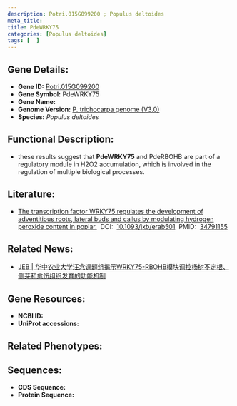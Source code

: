 ```yaml
---
description: Potri.015G099200 ; Populus deltoides
meta_title:
title: PdeWRKY75
categories: [Populus deltoides]
tags: [  ]
---
```


## Gene Details:
- **Gene ID:**	[Potri.015G099200]()
- **Gene Symbol:** PdeWRKY75
- **Gene Name:** 
- **Genome Version:** [P. trichocarpa genome (V3.0)]()
- **Species:** *Populus deltoides*

## Functional Description:
   - these results suggest that **PdeWRKY75** and PdeRBOHB are part of a regulatory module in H2O2 accumulation, which is involved in the regulation of multiple biological processes.

## Literature:
   - [The transcription factor WRKY75 regulates the development of adventitious roots, lateral buds and callus by modulating hydrogen peroxide content in poplar.]( https://academic.oup.com/jxb/article/73/5/1483/6429295?login=false#335981129)&nbsp;&nbsp;DOI:&nbsp;&nbsp;[10.1093/jxb/erab501](https://academic.oup.com/jxb/article/73/5/1483/6429295?login=false#335981129)&nbsp;&nbsp;PMID:&nbsp;&nbsp;[34791155](https://pubmed.ncbi.nlm.nih.gov/34791155/)

## Related News:
   - [JEB | 华中农业大学汪念课题组揭示WRKY75-RBOHB模块调控杨树不定根、侧芽和愈伤组织发育的功能机制](https://mp.weixin.qq.com/s?__biz=Mzg3MDEwNDEyMg==&mid=2247521026&idx=7&sn=5d326edfc3d19e478194f497c07d034a&chksm=ce903e57f9e7b741c7beaafcae856da75fe5425f571cb579d9e45ea1f5916ae39e11171d06e0&scene=27#wechat_redirect)

## Gene Resources:
- **NCBI ID:** [](https://www.ncbi.nlm.nih.gov/gene/?term=)
- **UniProt accessions:** [](https://www.uniprot.org/uniprotkb//entry)

## Related Phenotypes:


## Sequences:
- **CDS Sequence:**
- **Protein Sequence:**
